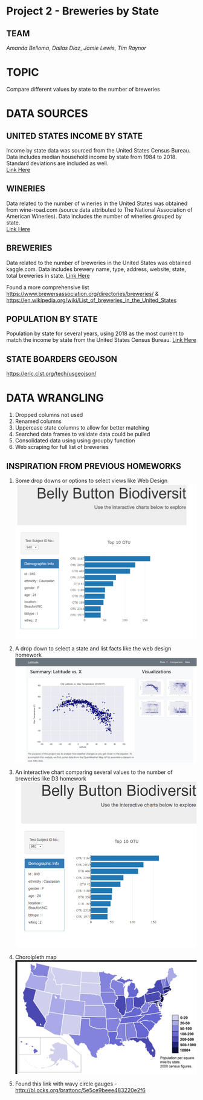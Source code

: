 # Project 2 - Breweries by State
## TEAM
_Amanda Belloma_, 
_Dallas Diaz_, 
_Jamie Lewis_, 
_Tim Raynor_

# **TOPIC**
Compare different values by state to the number of breweries


# **DATA SOURCES**

## UNITED STATES INCOME BY STATE
Income by state data was sourced from the United States Census Bureau.  Data includes median household income by state from 1984 to 2018.  Standard deviations are included as well. 						
[Link Here](https://www2.census.gov/programs-surveys/cps/tables/time-series/historical-income-households)

## WINERIES
Data related to the number of wineries in the United States was obtained from wine-road.com (source data attributed to The National Association of American Wineries). Data includes the number of wineries grouped by state.  
[Link Here](http://www.wine-road.com/education/articles/state-winery-rankings.php)

## BREWERIES
Data related to the number of breweries in the United States was obtained kaggle.com.  Data includes brewery name, type, address, website, state, total breweries in state.
[Link Here](https://www.kaggle.com/brkurzawa/us-breweries)

Found a more comprehensive list https://www.brewersassociation.org/directories/breweries/ & https://en.wikipedia.org/wiki/List_of_breweries_in_the_United_States

## POPULATION BY STATE
Population by state for several years, using 2018 as the most current to match the income by state from the United States Census Bureau.
[Link Here](https://www.census.gov/newsroom/press-kits/2018/pop-estimates-national-state.html)

## STATE BOARDERS GEOJSON
https://eric.clst.org/tech/usgeojson/

# DATA WRANGLING
1. Dropped columns not used
2. Renamed columns
4. Uppercase state columns to allow for better matching
5. Searched data frames to validate data could be pulled
6. Consolidated data using using groupby function
7. Web scraping for full list of breweries


## INSPIRATION FROM PREVIOUS HOMEWORKS
1. Some drop downs or options to select views like Web Design
![sample1](sample2.PNG)
2. A drop down to select a state and list facts like the web design homework
![sample3](sample1.PNG)
3. An interactive chart comparing several values to the number of breweries like D3 homework
![sample1](sample3.PNG)
4. Chorolpleth map
![sample4](sample4.PNG)

4. Found this link with wavy circle gauges - http://bl.ocks.org/brattonc/5e5ce9beee483220e2f6
